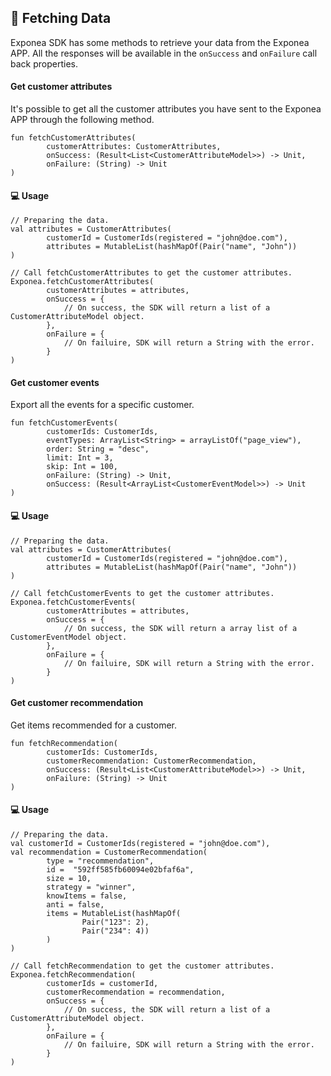 ## 🚀 Fetching Data

Exponea SDK has some methods to retrieve your data from the Exponea APP.
All the responses will be available in the `onSuccess` and `onFailure` call back properties.

#### Get customer attributes

It's possible to get all the customer attributes you have sent to the Exponea APP through the following method.


```
fun fetchCustomerAttributes(
        customerAttributes: CustomerAttributes,
        onSuccess: (Result<List<CustomerAttributeModel>>) -> Unit,
        onFailure: (String) -> Unit
)
```

#### 💻 Usage

```
// Preparing the data.
val attributes = CustomerAttributes(
        customerId = CustomerIds(registered = "john@doe.com"),
        attributes = MutableList(hashMapOf(Pair("name", "John"))
)

// Call fetchCustomerAttributes to get the customer attributes.
Exponea.fetchCustomerAttributes(
        customerAttributes = attributes,
        onSuccess = {
			// On success, the SDK will return a list of a CustomerAttributeModel object.
        },
        onFailure = {
			// On failuire, SDK will return a String with the error.
        }
)
```

#### Get customer events

Export all the events for a specific customer.

```
fun fetchCustomerEvents(
        customerIds: CustomerIds,
        eventTypes: ArrayList<String> = arrayListOf("page_view"),
        order: String = "desc",
        limit: Int = 3,
        skip: Int = 100,
        onFailure: (String) -> Unit,
        onSuccess: (Result<ArrayList<CustomerEventModel>>) -> Unit
) 
```

#### 💻 Usage

```
// Preparing the data.
val attributes = CustomerAttributes(
        customerId = CustomerIds(registered = "john@doe.com"),
        attributes = MutableList(hashMapOf(Pair("name", "John"))
)

// Call fetchCustomerEvents to get the customer attributes.
Exponea.fetchCustomerEvents(
        customerAttributes = attributes,
        onSuccess = {
			// On success, the SDK will return a array list of a CustomerEventModel object.
        },
        onFailure = {
			// On failuire, SDK will return a String with the error.
        }
)
```

#### Get customer recommendation

Get items recommended for a customer.

```
fun fetchRecommendation(
        customerIds: CustomerIds,
        customerRecommendation: CustomerRecommendation,
        onSuccess: (Result<List<CustomerAttributeModel>>) -> Unit,
        onFailure: (String) -> Unit
)
```

#### 💻 Usage

```
// Preparing the data.
val customerId = CustomerIds(registered = "john@doe.com"),
val recommendation = CustomerRecommendation(
        type = "recommendation",
        id =  "592ff585fb60094e02bfaf6a",
        size = 10,
        strategy = "winner",
        knowItems = false,
        anti = false,
        items = MutableList(hashMapOf(
                Pair("123": 2),
                Pair("234": 4))
        )
)

// Call fetchRecommendation to get the customer attributes.
Exponea.fetchRecommendation(
        customerIds = customerId,
        customerRecommendation = recommendation, 
        onSuccess = {
			// On success, the SDK will return a list of a CustomerAttributeModel object.
        },
        onFailure = {
			// On failuire, SDK will return a String with the error.
        }
)
```